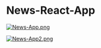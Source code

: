 # News-React-App

[![News-App.png](https://i.postimg.cc/rFLLbTnc/News-App.png)](https://postimg.cc/K4QVk6hs)

[![News-App2.png](https://i.postimg.cc/BvtWDn65/News-App2.png)](https://postimg.cc/zLmPY5T3)

